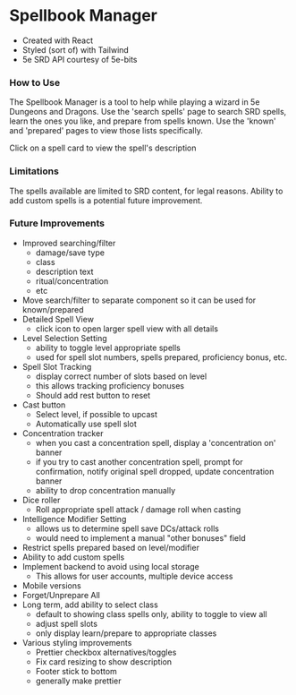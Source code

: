 # Spellbook Manager 

* Created with React
* Styled (sort of) with Tailwind
* 5e SRD API courtesy of 5e-bits

### How to Use
The Spellbook Manager is a tool to help while playing a wizard in 5e Dungeons and Dragons.
Use the 'search spells' page to search SRD spells, learn the ones you like, and prepare from spells known. Use the 'known' and 'prepared' pages to view those lists specifically. 

Click on a spell card to view the spell's description

### Limitations
The spells available are limited to SRD content, for legal reasons. 
Ability to add custom spells is a potential future improvement.


### Future Improvements
* Improved searching/filter
  * damage/save type
  * class
  * description text
  * ritual/concentration
  * etc
* Move search/filter to separate component so it can be used for known/prepared
* Detailed Spell View
  * click icon to open larger spell view with all details
* Level Selection Setting
  * ability to toggle level appropriate spells
  * used for spell slot numbers, spells prepared, proficiency bonus, etc.
* Spell Slot Tracking
  * display correct number of slots based on level
  * this allows tracking proficiency bonuses
  * Should add rest button to reset
* Cast button 
  * Select level, if possible to upcast
  * Automatically use spell slot
* Concentration tracker
  * when you cast a concentration spell, display a 'concentration on' banner
  * if you try to cast another concentration spell, prompt for confirmation, notify original spell dropped, update concentration banner
  * ability to drop concentration manually
* Dice roller
  * Roll appropriate spell attack / damage roll when casting
* Intelligence Modifier Setting
  * allows us to determine spell save DCs/attack rolls
  * would need to implement a manual "other bonuses" field
* Restrict spells prepared based on level/modifier
* Ability to add custom spells
* Implement backend to avoid using local storage
  * This allows for user accounts, multiple device access
* Mobile versions
* Forget/Unprepare All
* Long term, add ability to select class
  * default to showing class spells only, ability to toggle to view all
  * adjust spell slots
  * only display learn/prepare to appropriate classes
* Various styling improvements
  * Prettier checkbox alternatives/toggles
  * Fix card resizing to show description
  * Footer stick to bottom
  * generally make prettier
